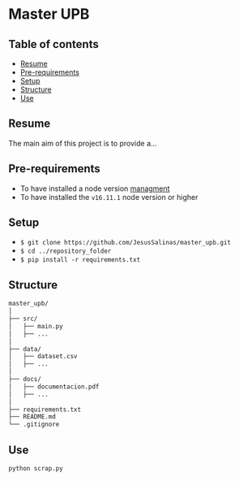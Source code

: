 # Master UPB
## Table of contents
* [Resume](#resume)
* [Pre-requirements](#pre-requirements)
* [Setup](#setup)
* [Structure](#structure)
* [Use](#use)
## Resume
The main aim of this project is to provide a... 
## Pre-requirements
* To have installed a node version [managment](https://github.com/nvm-sh/nvm)
* To have installed the ``v16.11.1`` node version or higher
## Setup
* ``$ git clone https://github.com/JesusSalinas/master_upb.git``
* ``$ cd ../repository_folder``
* ``$ pip install -r requirements.txt``
## Structure
  ```bash
master_upb/
│
├── src/
│   ├── main.py
│   ├── ...
│
├── data/
│   ├── dataset.csv
│   ├── ...
│
├── docs/
│   ├── documentacion.pdf
│   ├── ...
│
├── requirements.txt
├── README.md
└── .gitignore
```
## Use
  ```python
python scrap.py
```
